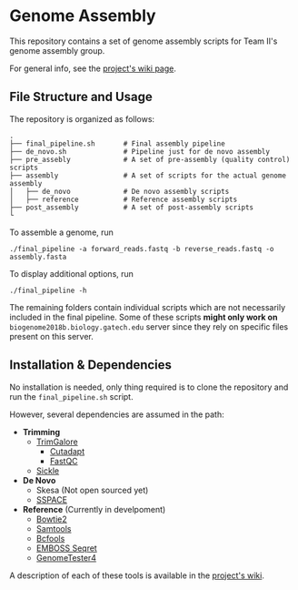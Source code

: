 # Genome Assembly

This repository contains a set of genome assembly scripts for Team II's genome assembly group. 

For general info, see the [project's wiki page](http://www.compgenomics2018.biosci.gatech.edu/Team_II_Genome_Assembly_Group).

## File Structure and Usage

The repository is organized as follows:

    .
    ├── final_pipeline.sh       # Final assembly pipeline
    ├── de_novo.sh              # Pipeline just for de novo assembly
    ├── pre_assebly             # A set of pre-assembly (quality control) scripts
    ├── assembly                # A set of scripts for the actual genome assembly
    │   ├── de_novo             # De novo assembly scripts
    │   ├── reference           # Reference assembly scripts
    ├── post_assembly           # A set of post-assembly scripts
    └

To assemble a genome, run

    ./final_pipeline -a forward_reads.fastq -b reverse_reads.fastq -o assembly.fasta

To display additional options, run

    ./final_pipeline -h

The remaining folders contain individual scripts which are not necessarily included in the final pipeline. Some of these scripts **might only work on** `biogenome2018b.biology.gatech.edu` server since they rely on specific files present on this server.

## Installation & Dependencies

No installation is needed, only thing required is to clone the repository and run the `final_pipeline.sh` script.

However, several dependencies are assumed in the path:

* **Trimming**
	* [TrimGalore](https://github.com/FelixKrueger/TrimGalore)
		* [Cutadapt](https://github.com/marcelm/cutadapt)
		* [FastQC](http://www.bioinformatics.babraham.ac.uk/projects/fastqc/)
	* [Sickle](https://github.com/najoshi/sickle)
* **De Novo**
	* Skesa  (Not open sourced yet)
	* [SSPACE](https://github.com/nsoranzo/sspace_basic)
* **Reference** (Currently in develpoment)
	* [Bowtie2](https://sourceforge.net/projects/bowtie-bio/files/bowtie2/2.3.4.1)
	* [Samtools](https://github.com/samtools/)
	* [Bcfools](https://github.com/samtools/bcftools)
	* [EMBOSS Seqret](http://emboss.sourceforge.net/apps/release/6.6/emboss/apps/seqret.html)
	* [GenomeTester4](https://github.com/bioinfo-ut/GenomeTester4)
	
A description of each of these tools is available in the [project's wiki](http://www.compgenomics2018.biosci.gatech.edu/Team_II_Genome_Assembly_Group).
